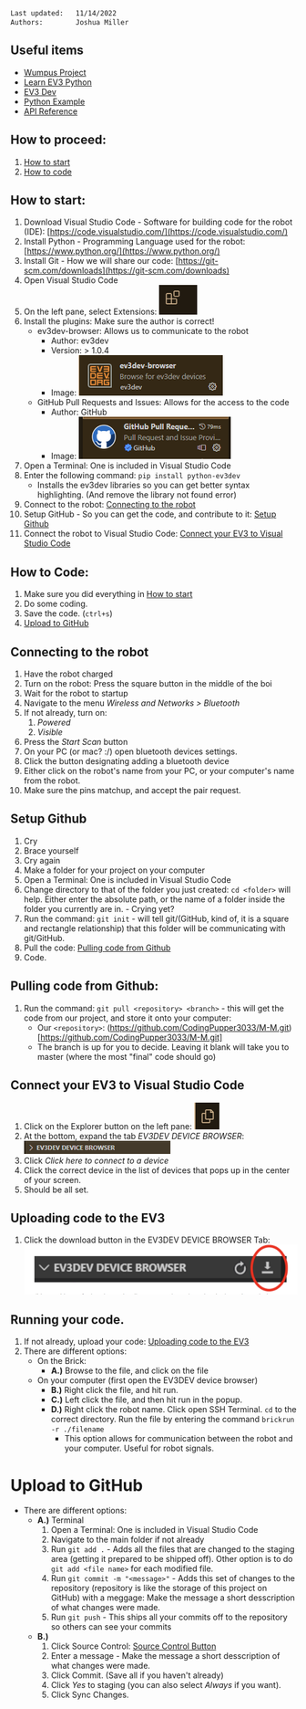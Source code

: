 ``` 
Last updated:   11/14/2022 
Authors:        Joshua Miller
```

## Useful items
* [Wumpus Project](https://homepages.hass.rpi.edu/heuveb/Teaching/M&M/WumpusWorld/WumpusWorld.htm)
* [Learn EV3 Python](https://sites.google.com/site/ev3devpython/learn_ev3_python)
* [EV3 Dev](https://www.ev3dev.org/)
* [Python Example](https://github.com/ev3dev/ev3dev-lang-python)
* [API Reference](https://ev3dev-lang.readthedocs.io/projects/python-ev3dev/en/ev3dev-stretch/spec.html)


## How to proceed:
1. [How to start](#how-to-start)
2. [How to code](#how-to-code)

## How to start:
1. Download Visual Studio Code - Software for building code for the robot (IDE): [https://code.visualstudio.com/](https://code.visualstudio.com/)
2. Install Python - Programming Language used for the robot: [https://www.python.org/](https://www.python.org/)
3. Install Git - How we will share our code: [https://git-scm.com/downloads](https://git-scm.com/downloads)
4. Open Visual Studio Code
5. On the left pane, select Extensions: ![Extensions button](readme-assets/extensions.png)
6. Install the plugins: Make sure the author is correct!
    * ev3dev-browser: Allows us to communicate to the robot
      * Author:     ev3dev
      * Version:    > 1.0.4
      * Image:      ![ev3dev-browser](readme-assets/rv3dev-browser-plugin.png)
    * GitHub Pull Requests and Issues: Allows for the access to the code
      * Author:     GitHub
      * Image:      ![GitHub Pull Requests and Issues](readme-assets/github-plugin.png)
7. Open a Terminal: One is included in Visual Studio Code
8. Enter the following command: ```pip install python-ev3dev```
   * Installs the ev3dev libraries so you can get better syntax highlighting. (And remove the library not found error)
9. Connect to the robot: [Connecting to the robot](#connecting-to-the-robot)
10. Setup GitHub - So you can get the code, and contribute to it: [Setup Github](#setup-github)
11. Connect the robot to Visual Studio Code: [Connect your EV3 to Visual Studio Code](#connect-your-ev3-to-visual-studio-code)


## How to Code:
1. Make sure you did everything in [How to start](#how-to-start)
2. Do some coding.
3. Save the code. (`ctrl+s`)
4. [Upload to GitHub](#upload-to-github)


## Connecting to the robot
1. Have the robot charged
2. Turn on the robot: Press the square button in the middle of the boi
3. Wait for the robot to startup
4. Navigate to the menu *Wireless and Networks > Bluetooth*
5. If not already, turn on:
   1. *Powered*
   2. *Visible*
6. Press the *Start Scan* button
7. On your PC (or mac? :/) open bluetooth devices settings.
8. Click the button designating adding a bluetooth device
9. Either click on the robot's name from your PC, or your computer's name from the robot.
10. Make sure the pins matchup, and accept the pair request.


## Setup Github
1. Cry
2. Brace yourself
3. Cry again
4. Make a folder for your project on your computer
5. Open a Terminal: One is included in Visual Studio Code
6. Change directory to that of the folder you just created: ```cd <folder>``` will help. Either enter the absolute path, or the name of a folder inside the folder you currently are in. - Crying yet?
7. Run the command: ```git init``` - will tell git/(GitHub, kind of, it is a square and rectangle relationship) that this folder will be communicating with git/GitHub. 
8. Pull the code: [Pulling code from Github](#pulling-code-from-github)
9. Code.


## Pulling code from Github:
1. Run the command: ```git pull <repository> <branch>``` - this will get the code from our project, and store it onto your computer:
    * Our ```<repository>```: (https://github.com/CodingPupper3033/M-M.git)[https://github.com/CodingPupper3033/M-M.git]
    * The branch is up for you to decide. Leaving it blank will take you to master (where the most "final" code should go)


## Connect your EV3 to Visual Studio Code
1. Click on the Explorer button on the left pane: ![Explorer Button](readme-assets/explorer-button.png)
2. At the bottom, expand the tab *EV3DEV DEVICE BROWSER*: ![EV3DEV DEVICE BROWSER](readme-assets/ev3-device-browser-tab.png)
3. Click *Click here to connect to a device*
4. Click the correct device in the list of devices that pops up in the center of your screen.
5. Should be all set.

## Uploading code to the EV3
1. Click the download button in the EV3DEV DEVICE BROWSER Tab: ![Download Button](readme-assets/download-button.png)

## Running your code.
1. If not already, upload your code: [Uploading code to the EV3](#uploading-code-to-the-ev3)
2. There are different options:
   * On the Brick:
     * **A.)** Browse to the file, and click on the file
   * On your computer (first open the EV3DEV device browser)
     * **B.)** Right click the file, and hit run.
     * **C.)** Left click the file, and then hit run in the popup.
     * **D.)** Right click the robot name. Click open SSH Terminal. ```cd``` to the correct directory. Run the file by entering the command ```brickrun -r ./filename```
       * This option allows for communication between the robot and your computer. Useful for robot signals.


# Upload to GitHub
* There are different options:
  * **A.)** Terminal
    1. Open a Terminal: One is included in Visual Studio Code
    2. Navigate to the main folder if not already
    3. Run `git add .` - Adds all the files that are changed to the staging area (getting it prepared to be shipped off). Other option is to do `git add <file name>` for each modified file.
    4. Run `git commit -m "<message>"` - Adds this set of changes to the repository (repository is like the storage of this project on GitHub) with a meggage: Make the message a short desscription of what changes were made.
    5. Run `git push` - This ships all your commits off to the repository so others can see your commits
  * **B.)**
    1. Click Source Control: [Source Control Button](readme-assets/source-control-button.png)
    2. Enter a message - Make the message a short desscription of what changes were made.
    3. Click Commit. (Save all if you haven't already)
    4. Click *Yes* to staging (you can also select *Always* if you want).
    5. Click Sync Changes.